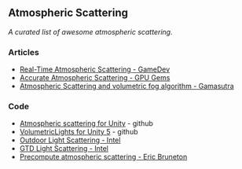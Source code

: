 ## Atmospheric Scattering ##
*A curated list of awesome atmospheric scattering.*

### Articles ###

- [Real-Time Atmospheric Scattering - GameDev](http://www.gamedev.net/page/resources/_/technical/graphics-programming-and-theory/real-time-atmospheric-scattering-r2093)
- [Accurate Atmospheric Scattering - GPU Gems](http://http.developer.nvidia.com/GPUGems2/gpugems2_chapter16.html)
- [Atmospheric Scattering and volumetric fog algorithm - Gamasutra](http://www.gamasutra.com/blogs/BartlomiejWronski/20141208/226295/Atmospheric_scattering_and_volumetric_fog_algorithm__part_1.php)

### Code ###

- [Atmospheric scattering for Unity](https://github.com/SlightlyMad/AtmosphericScattering) - github
- [VolumetricLights for Unity 5](https://github.com/SlightlyMad/VolumetricLights) - github
- [Outdoor Light Scattering - Intel](https://software.intel.com/en-us/articles/outdoor-light-scattering-sample-update)
- [GTD Light Scattering - Intel](https://software.intel.com/en-us/blogs/2013/03/18/gtd-light-scattering-sample-updated)
- [Precompute atmospheric scattering - Eric Bruneton](https://github.com/ebruneton/precomputed_atmospheric_scattering)

